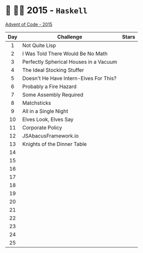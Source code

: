 # 🎄 👨‍💻 2015 - `Haskell`

[Advent of Code - 2015](https://adventofcode.com/2015)

| Day | Challenge                              | Stars |
| :-: | -------------------------------------- | :---: |
|  1  | Not Quite Lisp                         |       |
|  2  | I Was Told There Would Be No Math      |       |
|  3  | Perfectly Spherical Houses in a Vacuum |       |
|  4  | The Ideal Stocking Stuffer             |       |
|  5  | Doesn't He Have Intern-Elves For This? |       |
|  6  | Probably a Fire Hazard                 |       |
|  7  | Some Assembly Required                 |       |
|  8  | Matchsticks                            |       |
|  9  | All in a Single Night                  |       |
| 10  | Elves Look, Elves Say                  |       |
| 11  | Corporate Policy                       |       |
| 12  | JSAbacusFramework.io                   |       |
| 13  | Knights of the Dinner Table            |       |
| 14  |                                        |       |
| 15  |                                        |       |
| 16  |                                        |       |
| 17  |                                        |       |
| 18  |                                        |       |
| 19  |                                        |       |
| 20  |                                        |       |
| 21  |                                        |       |
| 22  |                                        |       |
| 23  |                                        |       |
| 24  |                                        |       |
| 25  |                                        |       |
